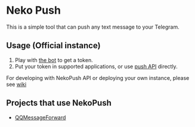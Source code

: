 # Neko Push

This is a simple tool that can push any text message to your Telegram.

## Usage (Official instance)

1. Play with [the bot](https://t.me/neko_push_bot) to get a token. 
2. Put your token in supported applications, or use [push API](https://github.com/MeowBot233/NekoPush/wiki/API-usage) directly.

For developing with NekoPush API or deploying your own instance, please see [wiki](https://github.com/MeowBot233/NekoPush/wiki)

## Projects that use NekoPush

- [QQMessageForward](https://github.com/MeowBot233/QQMessageForward)